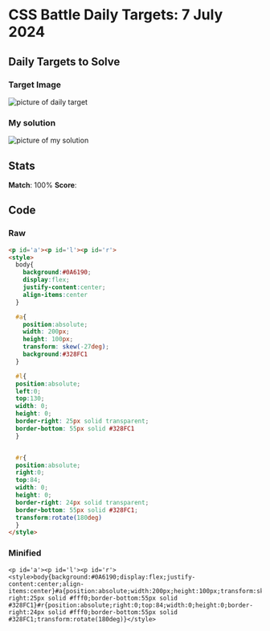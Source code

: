 

# CSS Battle Daily Targets: 7 July 2024

## Daily Targets to Solve

### Target Image

![picture of daily target](https://github.com/BekiaD/cssbattle/assets/144695091/4131ceec-9944-4c40-bd5b-e33f135578b4)


### My solution

![picture of my solution](https://github.com/BekiaD/cssbattle/assets/144695091/3c636ef8-cef1-46ad-948f-fff92d4395d7)

## Stats

**Match**: 100%
**Score**: 

## Code

### Raw

```html
<p id='a'><p id='l'><p id='r'>
<style>
  body{
    background:#0A6190;
    display:flex;
    justify-content:center;
    align-items:center
  }

  #a{
    position:absolute;
    width: 200px;
	height: 100px;
	transform: skew(-27deg);
	background:#328FC1
  }

  #l{
  position:absolute;
  left:0;
  top:130;
  width: 0; 
  height: 0; 
  border-right: 25px solid transparent;
  border-bottom: 55px solid #328FC1
  }


  #r{
  position:absolute;
  right:0;
  top:84;
  width: 0; 
  height: 0; 
  border-right: 24px solid transparent;
  border-bottom: 55px solid #328FC1;
  transform:rotate(180deg)
  }
</style>
```

### Minified

```
<p id='a'><p id='l'><p id='r'><style>body{background:#0A6190;display:flex;justify-content:center;align-items:center}#a{position:absolute;width:200px;height:100px;transform:skew(-27deg);background:#328FC1}#l{position:absolute;left:0;top:130;width:0;height:0;border-right:25px solid #fff0;border-bottom:55px solid #328FC1}#r{position:absolute;right:0;top:84;width:0;height:0;border-right:24px solid #fff0;border-bottom:55px solid #328FC1;transform:rotate(180deg)}</style>
```
